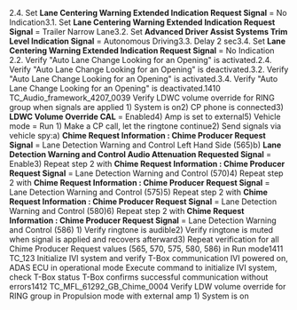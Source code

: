 2.4. Set **Lane Centering Warning Extended Indication Request Signal** = No Indication3.1. Set **Lane Centering Warning Extended Indication Request Signal** = Trailer Narrow Lane3.2. Set **Advanced Driver Assist Systems Trim Level Indication Signal** = Autonomous Driving3.3. Delay 2 sec3.4. Set **Lane Centering Warning Extended Indication Request Signal** = No Indication 2.2. Verify "Auto Lane Change Looking for an Opening" is activated.2.4. Verify "Auto Lane Change Looking for an Opening" is deactivated.3.2. Verify "Auto Lane Change Looking for an Opening" is activated.3.4. Verify "Auto Lane Change Looking for an Opening" is deactivated.1410 TC_Audio_framework_4207_0039 Verify LDWC volume override for RING group when signals are applied 1) System is on2) CP phone is connected3) **LDWC Volume Override CAL** = Enabled4) Amp is set to external5) Vehicle mode = Run 1) Make a CP call, let the ringtone continue2) Send signals via vehicle spy:a) **Chime Request Information : Chime Producer Request Signal** = Lane Detection Warning and Control Left Hand Side (565)b) **Lane Detection Warning and Control Audio Attenuation Requested Signal** = Enable3) Repeat step 2 with **Chime Request Information : Chime Producer Request Signal** = Lane Detection Warning and Control (570)4) Repeat step 2 with **Chime Request Information : Chime Producer Request Signal** = Lane Detection Warning and Control (575)5) Repeat step 2 with **Chime Request Information : Chime Producer Request Signal** = Lane Detection Warning and Control (580)6) Repeat step 2 with **Chime Request Information : Chime Producer Request Signal** = Lane Detection Warning and Control (586) 1) Verify ringtone is audible2) Verify ringtone is muted when signal is applied and recovers afterward3) Repeat verification for all Chime Producer Request values (565, 570, 575, 580, 586) in Run mode1411 TC_123 Initialize IVI system and verify T-Box communication IVI powered on, ADAS ECU in operational mode Execute command to initialize IVI system, check T-Box status T-Box confirms successful communication without errors1412 TC_MFL_61292_GB_Chime_0004 Verify LDW volume override for RING group in Propulsion mode with external amp 1) System is on